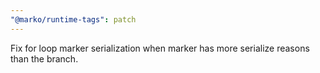 ```yaml
---
"@marko/runtime-tags": patch
---
```


Fix for loop marker serialization when marker has more serialize reasons than the branch.
